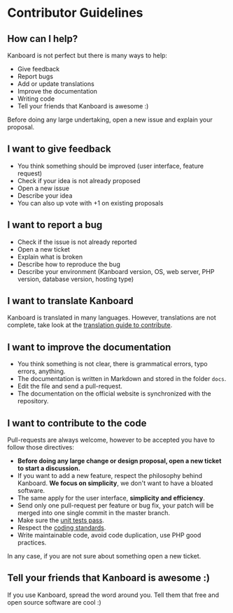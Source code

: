 Contributor Guidelines
======================

How can I help?
---------------

Kanboard is not perfect but there is many ways to help:

- Give feedback
- Report bugs
- Add or update translations
- Improve the documentation
- Writing code
- Tell your friends that Kanboard is awesome :)

Before doing any large undertaking, open a new issue and explain your proposal.

I want to give feedback
-----------------------

- You think something should be improved (user interface, feature request)
- Check if your idea is not already proposed
- Open a new issue
- Describe your idea
- You can also up vote with +1 on existing proposals

I want to report a bug
----------------------

- Check if the issue is not already reported
- Open a new ticket
- Explain what is broken
- Describe how to reproduce the bug
- Describe your environment (Kanboard version, OS, web server, PHP version, database version, hosting type)

I want to translate Kanboard
----------------------------

Kanboard is translated in many languages.
However, translations are not complete, take look at the [translation guide to contribute](http://kanboard.net/documentation/translations).

I want to improve the documentation
-----------------------------------

- You think something is not clear, there is grammatical errors, typo errors, anything.
- The documentation is written in Markdown and stored in the folder `docs`.
- Edit the file and send a pull-request.
- The documentation on the official website is synchronized with the repository.

I want to contribute to the code
--------------------------------

Pull-requests are always welcome, however to be accepted you have to follow those directives:

- **Before doing any large change or design proposal, open a new ticket to start a discussion.**
- If you want to add a new feature, respect the philosophy behind Kanboard. **We focus on simplicity**, we don't want to have a bloated software.
- The same apply for the user interface, **simplicity and efficiency**.
- Send only one pull-request per feature or bug fix, your patch will be merged into one single commit in the master branch.
- Make sure the [unit tests pass](tests.markdown).
- Respect the [coding standards](coding-standards.makrdown).
- Write maintainable code, avoid code duplication, use PHP good practices.

In any case, if you are not sure about something open a new ticket.

Tell your friends that Kanboard is awesome :)
---------------------------------------------

If you use Kanboard, spread the word around you.
Tell them that free and open source software are cool :)
